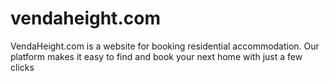 # vendaheight.com
VendaHeight.com is a website for booking residential accommodation. Our platform makes it easy to find and book your next home with just a few clicks
